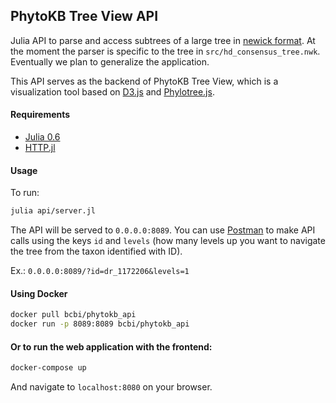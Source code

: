 ## PhytoKB Tree View API

Julia API to parse and access subtrees of a large tree in [newick format](https://en.wikipedia.org/wiki/Newick_format).
At the moment the parser is specific to the tree in `src/hd_consensus_tree.nwk`. Eventually we plan to generalize the application.

This API serves as the backend of PhytoKB Tree View, which is a visualization tool based on [D3.js](https://d3js.org/) and [Phylotree.js](https://github.com/veg/phylotree.js/wiki/phylotree.js-API).

#### Requirements
- [Julia 0.6](https://julialang.org/downloads/)
- [HTTP.jl](https://github.com/JuliaWeb/HTTP.jl)

#### Usage
To run:
```bash
julia api/server.jl
```

The API will be served to `0.0.0.0:8089`. You can use [Postman](https://www.getpostman.com/) to make API calls using the keys `id` and `levels` (how many levels up you want to navigate the tree from the taxon identified with ID).  

Ex.: `0.0.0.0:8089/?id=dr_1172206&levels=1`

#### Using Docker

```bash
docker pull bcbi/phytokb_api
docker run -p 8089:8089 bcbi/phytokb_api
```
#### Or to run the web application with the frontend:
```bash
docker-compose up
```
And navigate to `localhost:8080` on your browser.
